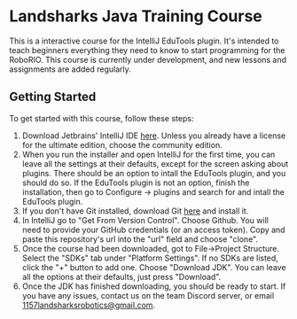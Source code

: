# Landsharks Java Training Course
This is a interactive course for the IntelliJ EduTools plugin. It's intended to teach beginners everything they need to know to start programming for the RoboRIO. This course is currently under development, and new lessons and assignments are added regularly.
## Getting Started
To get started with this course, follow these steps:
1. Download Jetbrains' IntelliJ IDE [here](https://www.jetbrains.com/idea/download). Unless you already have a license for the ultimate edition, choose the community edition.
1. When you run the installer and open IntelliJ for the first time, you can leave all the settings at their defaults, except for the screen asking about plugins. There should be an option to intall the EduTools plugin, and you should do so. If the EduTools plugin is not an option, finish the installation, then go to Configure -> plugins and search for and intall the EduTools plugin.
1. If you don't have Git installed, download Git [here](https://git-scm.com/downloads) and install it.
1. In IntelliJ go to "Get From Version Control". Choose Github. You will need to provide your GitHub credentials (or an access token). Copy and paste this repository's url into the "url" field and choose "clone".
1. Once the course had been downloaded, got to File->Project Structure. Select the "SDKs" tab under "Platform Settings". If no SDKs are listed, click the "+" button to add one. Choose "Download JDK". You can leave all the options at their defaults, just press "Download".
1. Once the JDK has finished downloading, you should be ready to start. If you have any issues, contact us on the team Discord server, or email [1157landsharksrobotics@gmail.com](mailto:1157landsharksrobotics@gmail.com).
  